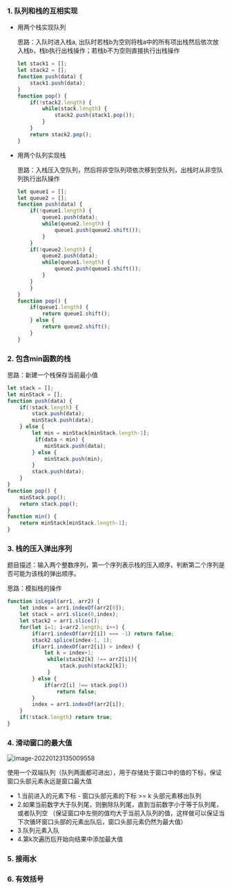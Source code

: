 ### 1. 队列和栈的互相实现

- 用两个栈实现队列
  
  思路：入队时进入栈a, 出队时若栈b为空则将栈a中的所有项出栈然后依次放入栈b，栈b执行出栈操作；若栈b不为空则直接执行出栈操作
  
  ```js
  let stack1 = [];
  let stack2 = [];
  function push(data) {
      stack1.push(data);
  }
  function pop() {
      if(!stack2.length) {
          while(stack.length) {
              stack2.push(stack1.pop());
          }
      }
      return stack2.pop();
  }
  ```

- 用两个队列实现栈
  
  思路：入栈压入空队列，然后将非空队列项依次移到空队列，出栈时从非空队列执行出队操作
  
  ```js
  let queue1 = [];
  let queue2 = [];
  function push(data) {
      if(!queue1.length) {
          queue1.push(data);
          while(queue2.length) {
              queue1.push(queue2.shift());
          }
      }
      if(!queue2.length) {
          queue2.push(data);
          while(queue1.length) {
              queue2.push(queue1.shift());
          }   
      }
      }
  }
  function pop() {
      if(queue1.length) {
          return queue1.shift();
      } else {
          return queue2.shift();
      }
  }
  ```

### 2. 包含min函数的栈

思路：新建一个栈保存当前最小值

```js
let stack = [];
let minStack = [];
function push(data) {
    if(!stack.length) {
        stack.push(data);
        minStack.push(data);
    } else {
        let min = minStack[minStack.length-1];
         if(data < min) {
            minStack.push(data);
        } else {
            minStack.push(min);
        }
        stack.push(data);
    }
}
function pop() {
    minStack.pop();
    return stack.pop();
}
function min() {
    return minStack[minStack.length-1];
}
```

### 3. 栈的压入弹出序列

题目描述：输入两个整数序列，第一个序列表示栈的压入顺序，判断第二个序列是否可能为该栈的弹出顺序。

思路：模拟栈的操作

```js
function isLegal(arr1, arr2) {
    let index = arr1.indexOf(arr2[0]);
    let stack = arr1.slice(0,index);
    let stack2 = arr1.slice();
    for(let i=1; i<arr2.length; i++) {
        if(arr1.indexOf(arr2[i]) === -1) return false; 
        stack2.splice(index-1, 1);
        if(arr1.indexOf(arr2[i]) > index) {
            let k = index+1;
             while(stack2[k] !== arr2[i]){
                 stack.push(stack2[k]);
             }
        } else {
            if(arr2[i] !== stack.pop()) 
                return false;
        }
        index = arr1.indexOf(arr2[i]);
    }
    if(!stack.length) return true;
}
```

### 4. 滑动窗口的最大值

![image-20220123135009558](https://picture-1305610595.cos.ap-guangzhou.myqcloud.com/202206041453520.png)

使用一个双端队列（队列两面都可进出），用于存储处于窗口中的值的下标，保证窗口头部元素永远是窗口最大值

- 1.当前进入的元素下标 - 窗口头部元素的下标 >= k 头部元素移出队列
- 2.如果当前数字大于队列尾，则删除队列尾，直到当前数字小于等于队列尾，或者队列空 （保证窗口中左侧的值均大于当前入队列的值，这样做可以保证当下次循环窗口头部的元素出队后，窗口头部元素仍然为最大值）
- 3.队列元素入队
- 4.第k次遍历后开始向结果中添加最大值

### 5. 接雨水

### 6. 有效括号
